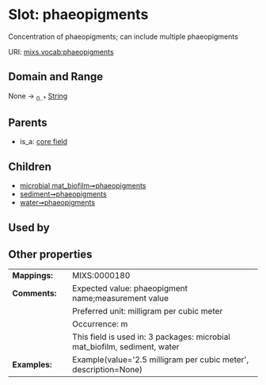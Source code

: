 
# Slot: phaeopigments


Concentration of phaeopigments; can include multiple phaeopigments

URI: [mixs.vocab:phaeopigments](https://w3id.org/mixs/vocab/phaeopigments)


## Domain and Range

None &#8594;  <sub>0..\*</sub> [String](types/String.md)

## Parents

 *  is_a: [core field](core_field.md)

## Children

 *  [microbial mat_biofilm➞phaeopigments](microbial_mat_biofilm_phaeopigments.md)
 *  [sediment➞phaeopigments](sediment_phaeopigments.md)
 *  [water➞phaeopigments](water_phaeopigments.md)

## Used by


## Other properties

|  |  |  |
| --- | --- | --- |
| **Mappings:** | | MIXS:0000180 |
| **Comments:** | | Expected value: phaeopigment name;measurement value |
|  | | Preferred unit: milligram per cubic meter |
|  | | Occurrence: m |
|  | | This field is used in: 3 packages: microbial mat_biofilm, sediment, water |
| **Examples:** | | Example(value='2.5 milligram per cubic meter', description=None) |


